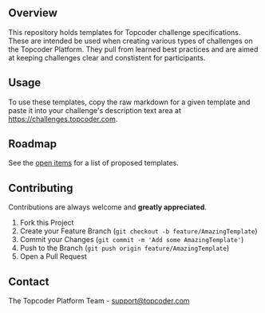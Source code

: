 ## Overview

This repository holds templates for Topcoder challenge specifications. These are intended be used when creating various types of challenges on the Topcoder Platform.  They pull from learned best practices and are aimed at keeping challenges clear and constistent for participants.


## Usage

To use these templates, copy the raw markdown for a given template and paste it into your challenge's description text area at https://challenges.topcoder.com.


## Roadmap

See the [open items](https://github.com/topcoder-platform-templates/specification-templates/issues) for a list of proposed templates.

## Contributing

Contributions are always welcome and **greatly appreciated**.

1. Fork this Project
2. Create your Feature Branch (`git checkout -b feature/AmazingTemplate`)
3. Commit your Changes (`git commit -m 'Add some AmazingTemplate'`)
4. Push to the Branch (`git push origin feature/AmazingTemplate`)
5. Open a Pull Request


<!-- CONTACT -->
## Contact

The Topcoder Platform Team - support@topcoder.com

